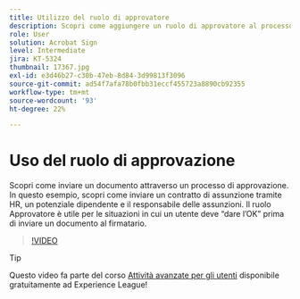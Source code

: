 ```yaml
---
title: Utilizzo del ruolo di approvatore
description: Scopri come aggiungere un ruolo di approvatore al processo di approvazione del contratto
role: User
solution: Acrobat Sign
level: Intermediate
jira: KT-5324
thumbnail: 17367.jpg
exl-id: e3d46b27-c30b-47eb-8d84-3d99813f3096
source-git-commit: ad54f7afa78b0fbb31eccf455723a8890cb92355
workflow-type: tm+mt
source-wordcount: '93'
ht-degree: 22%

---
```


# Uso del ruolo di approvazione

Scopri come inviare un documento attraverso un processo di approvazione. In questo esempio, scopri come inviare un contratto di assunzione tramite HR, un potenziale dipendente e il responsabile delle assunzioni. Il ruolo Approvatore è utile per le situazioni in cui un utente deve “dare l’OK” prima di inviare un documento al firmatario.

>[!VIDEO](https://video.tv.adobe.com/v/343854?quality=12&learn=on&hidetitle=true)

>[!TIP]
>
>Questo video fa parte del corso [Attività avanzate per gli utenti](https://experienceleague.adobe.com/?recommended=Sign-U-1-2020.3) disponibile gratuitamente ad Experience League!


